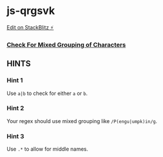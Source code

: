 # js-qrgsvk

[Edit on StackBlitz ⚡️](https://stackblitz.com/edit/js-qrgsvk)

### [Check For Mixed Grouping of Characters](https://www.freecodecamp.org/learn/javascript-algorithms-and-data-structures/regular-expressions/check-for-mixed-grouping-of-characters)

## HINTS
### Hint 1
Use `a|b` to check for either `a` or `b`.
### Hint 2
Your regex should use mixed grouping like `/P(engu|umpk)in/g`.
### Hint 3
Use `.*` to allow for middle names.
